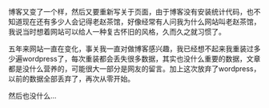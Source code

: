 博客又变了一个样，然后又要重新写关于页面，由于博客没有安装统计代码，也不知道现在还有多少人会记得老赵茶馆，好像经常有人问我为什么网站叫老赵茶馆，我说当时想着网站可以给人一种复古怀旧的风格，久而久之就习惯了。

五年来网站一直在变化，事关我一直对做博客感兴趣，我已经想不起来我重装过多少遍wordpress了，每次重装都会丢失很多数据，其实也没什么重要的数据，文章都是没什么营养的，可能很大一部分是网友的留言。加上这次放弃了wordpress，以前的数据全部丢弃了，再次从零开始。

然后也没什么...